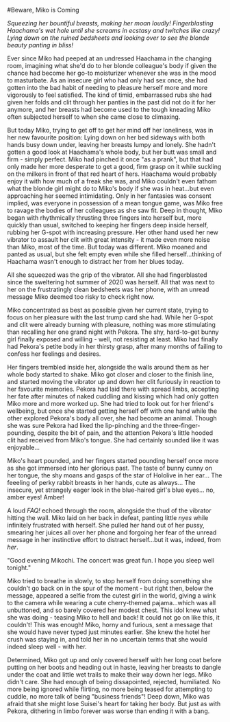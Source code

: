 #Beware, Miko is Coming

*Squeezing her bountiful breasts, making her moan loudly!
Fingerblasting Haachama's wet hole until she screams in ecstasy and twitches like crazy!
Lying down on the ruined bedsheets and looking over to see the blonde beauty panting in bliss!*

Ever since Miko had peeped at an undressed Haachama in the changing room, imagining what she'd do to her blonde colleague's body if given the chance had become her go-to moisturizer whenever she was in the mood to masturbate. As an insecure girl who had only had sex once, she had gotten into the bad habit of needing to pleasure herself more and more vigorously to feel satisfied.
The kind of timid, embarrassed rubs she had given her folds and clit through her panties in the past did not do it for her anymore, and her breasts had become used to the tough kneading Miko often subjected herself to when she came close to climaxing.

But today Miko, trying to get off to get her mind off her loneliness, was in her new favourite position: Lying down on her bed sideways with both hands busy down under, leaving her breasts lumpy and lonely.
She hadn't gotten a good look at Haachama's whole body, but her butt was small and firm - simply perfect. Miko had pinched it once "as a prank", but that had only made her more desperate to get a good, firm grasp on it while suckling on the milkers in front of that red heart of hers. Haachama would probably enjoy it with how much of a freak she was, and Miko couldn't even fathom what the blonde girl might do to Miko's body if she was in heat...but even approaching her seemed intimidating. Only in her fantasies was consent implied, was everyone in possession of a mean tongue game, was Miko free to ravage the bodies of her colleagues as she saw fit. 
Deep in thought, Miko began with rhythmically thrusting three fingers into herself but, more quickly than usual, switched to keeping her fingers deep inside herself, rubbing her G-spot with increasing pressure. Her other hand used her new vibrator to assault her clit with great intensity - it made even more noise than Miko, most of the time.
But today was different. Miko moaned and panted as usual, but she felt empty even while she filled herself...thinking of Haachama wasn't enough to distract her from her blues today.

All she squeezed was the grip of the vibrator.
All she had fingerblasted since the sweltering hot summer of 2020 was herself.
All that was next to her on the frustratingly clean bedsheets was her phone, with an unread message Miko deemed too risky to check right now.

Miko concentrated as best as possible given her current state, trying to focus on her pleasure with the last trump card she had. While her G-spot and clit were already burning with pleasure, nothing was more stimulating than recalling her one grand night with Pekora. The shy, hard-to-get bunny girl finally exposed and willing - well, not resisting at least. Miko had finally had Pekora's petite body in her thirsty grasp, after many months of failing to confess her feelings and desires. 

Her fingers trembled inside her, alongside the walls around them as her whole body started to shake. Miko got closer and closer to the finish line, and started moving the vibrator up and down her clit furiously in reaction to her favourite memories. Pekora had laid there with spread limbs, accepting her fate after minutes of naked cuddling and kissing which had only gotten Miko more and more worked up. She had tried to look out for her friend's wellbeing, but once she started getting herself off with one hand while the other explored Pekora's body all over, she had become an animal. Though she was sure Pekora had liked the lip-pinching and the three-finger-pounding, despite the bit of pain, and the attention Pekora's little hooded clit had received from Miko's tongue. She had certainly sounded like it was enjoyable...

Miko's heart pounded, and her fingers started pounding herself once more as she got immersed into her glorious past.
The taste of bunny cunny on her tongue, the shy moans and gasps of the star of Hololive in her ear...
The feeeling of perky rabbit breasts in her hands, cute as always...
The insecure, yet strangely eager look in the blue-haired girl's blue eyes... no, amber eyes! Amber!

A loud *FAQ!* echoed through the room, alongside the thud of the vibrator hitting the wall. Miko laid on her back in defeat, panting little *nyes* while infinitely frustrated with herself. She pulled her hand out of her pussy, smearing her juices all over her phone and forgoing her fear of the unread message in her instinctive effort to distract herself...but it was, indeed, from *her*.

"Good evening Mikochi. The concert was great fun. I hope you sleep well tonight."

Miko tried to breathe in slowly, to stop herself from doing something she couldn't go back on in the spur of the moment - but right then, below the message, appeared a selfie from the cutest girl in the world, giving a wink to the camera while wearing a cute cherry-themed pajama...which was all unbuttoned, and so barely covered her modest chest. This idol knew what she was doing - teasing Miko to hell and back!
It could not go on like this, it couldn't! This was enough! Miko, horny and furious, sent a message that she would have never typed just minutes earlier. She knew the hotel her crush was staying in, and told her in no uncertain terms that she would indeed sleep well - with her.

Determined, Miko got up and only covered herself with her long coat before putting on her boots and heading out in haste, leaving her breasts to dangle under the coat and little wet trails to make their way down her legs. Miko didn't care.
She had enough of being dissapointed, rejected, humiliated. No more being ignored while flirting, no more being teased for attempting to cuddle, no more talk of being "business friends"! 
Deep down, Miko was afraid that she might lose Suisei's heart for taking her body. But just as with Pekora, dithering in limbo forever was worse than ending it with a bang.